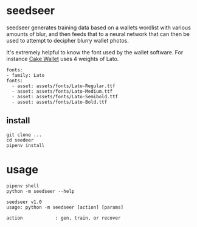 # seedseer

seedseer generates training data based on a wallets wordlist with various amounts of blur, and then feeds that to a neural network that can then be used to attempt to decipher blurry wallet photos.

It's extremely helpful to know the font used by the wallet software. For instance [Cake Wallet](https://github.com/cake-tech/cake_wallet/) uses 4 weights of Lato.

    fonts:
    - family: Lato
    fonts:
      - asset: assets/fonts/Lato-Regular.ttf
      - asset: assets/fonts/Lato-Medium.ttf
      - asset: assets/fonts/Lato-Semibold.ttf
      - asset: assets/fonts/Lato-Bold.ttf

## install

    git clone ...
    cd seedeer
    pipenv install

# usage

    pipenv shell
    python -m seedseer --help

    seedseer v1.0
    usage: python -m seedseer [action] [params]

    action            : gen, train, or recover
